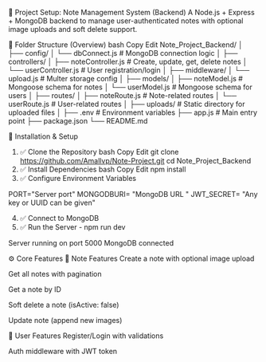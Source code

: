 📘 Project Setup: Note Management System (Backend)
A Node.js + Express + MongoDB backend to manage user-authenticated notes with optional image uploads and soft delete support.

📁 Folder Structure (Overview)
bash
Copy
Edit
Note_Project_Backend/
│
├── config/
│   └── dbConnect.js          # MongoDB connection logic
│
├── controllers/
│   ├── noteController.js     # Create, update, get, delete notes
│   └── userController.js     # User registration/login
│
├── middleware/
│   └── upload.js             # Multer storage config
│
├── models/
│   ├── noteModel.js          # Mongoose schema for notes
│   └── userModel.js          # Mongoose schema for users
│
├── routes/
│   ├── noteRoute.js          # Note-related routes
│   └── userRoute.js          # User-related routes
│
├── uploads/                  # Static directory for uploaded files
│
├── .env                      # Environment variables
├── app.js                    # Main entry point
├── package.json
└── README.md

🚀 Installation & Setup
1. ✅ Clone the Repository
bash
Copy
Edit
git clone https://github.com/Amallvp/Note-Project.git
cd Note_Project_Backend
2. ✅ Install Dependencies
bash
Copy
Edit
npm install
3. ✅ Configure Environment Variables

PORT="Server port"
MONGODBURI= "MongoDB URL " 
JWT_SECRET= "Any key or UUID can be given"


4. ✅ Connect to MongoDB
5. ✅ Run the Server - npm run dev

Server running on port 5000
MongoDB connected

⚙️ Core Features
📝 Note Features
Create a note with optional image upload

Get all notes with pagination

Get a note by ID

Soft delete a note (isActive: false)

Update note (append new images)

👤 User Features
Register/Login with validations

Auth middleware with JWT token
